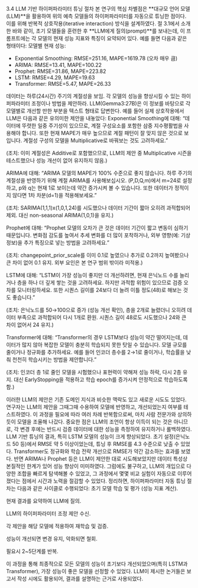 3.4 LLM 기반 하이퍼파라미터 튜닝 절차
본 연구의 핵심 차별점은 **대규모 언어 모델(LLM)**을 활용하여 위의 예측 모델들의 하이퍼파라미터를 자동으로 튜닝한 점이다. 이를 위해 반복적 상호작용(iterative interaction) 방식을 설계하였다. 절 3.1에서 소개한 바와 같이, 초기 모델들을 훈련한 후 **LLM에게 질의(prompt)**를 보내는데, 이 프롬프트에는 각 모델의 현재 성능 지표와 특징이 요약되어 있다. 예를 들면 다음과 같은 형태이다:
모델별 현재 성능: 
- Exponential Smoothing: RMSE=251.16, MAPE=1619.78 (오차 매우 큼)  
- ARIMA: RMSE=13.41, MAPE=100.22  
- Prophet: RMSE=31.86, MAPE=223.82  
- LSTM: RMSE=4.29, MAPE=19.63  
- Transformer: RMSE=5.47, MAPE=26.33  

데이터는 하루(24시간) 주기의 계절성을 보임. 
각 모델의 성능을 향상시킬 수 있는 하이퍼파라미터 조정이나 방법을 제안하라.
LLM(Gemma3:27B)은 이 정보를 바탕으로 각 모델별로 개선할 만한 부분을 텍스트 형태로 답변한다. 예를 들어 실제 상호작용에서 LLM은 다음과 같은 유의미한 제안을 내놓았다:
Exponential Smoothing에 대해: “데이터에 뚜렷한 일중 주기성이 있으므로, 계절 구성요소를 포함한 삼중 지수평활법을 사용해야 합니다. 또한 현재 MAPE가 매우 높으므로 계절 패턴이 잘 맞지 않은 것으로 보입니다. 계절성 구성의 모델을 Multiplicative로 바꿔보는 것도 고려하세요.”

 (조치: 이미 계절성은 Additive로 포함했으므로, LLM의 제안 중 Multiplicative 시즌을 테스트했으나 성능 개선이 없어 유지하지 않음.)


ARIMA에 대해: “ARIMA 모델의 MAPE가 100% 수준으로 좋지 않습니다. 하루 주기의 계절성을 반영하기 위해 계절 ARIMA를 사용해보십시오. (P,D,Q,m)에서 m=24로 설정하고, p와 q는 현재 1로 보이는데 약간 증가시켜 볼 수 있습니다. 또한 데이터가 정적이지 않다면 1차 차분(d=1)을 적용해보세요.”

 (조치: SARIMA(1,1,1)x(1,0,1,24)를 시도했으나 데이터 기간이 짧아 오히려 과적합되어 제외. 대신 non-seasonal ARIMA(1,0,1)을 유지.)


Prophet에 대해: “Prophet 모델의 오차가 큰 것은 데이터 기간이 짧고 변동이 심하기 때문입니다. 변화점 감도를 높여서 추세 변화를 더 많이 포착하거나, 외부 영향(예: 기상 정보)을 추가 특징으로 넣는 방법을 고려하세요.”

 (조치: changepoint_prior_scale를 이미 0.1로 높였으나 추가로 0.2까지 높여봤으나 큰 차이 없어 0.1 유지. 외부 요인은 본 연구 범위 밖이라 미적용.)


LSTM에 대해: “LSTM이 가장 성능이 좋지만 더 개선하려면, 현재 은닉노드 수를 늘리거나 층을 하나 더 깊게 쌓는 것을 고려하세요. 하지만 과적합 위험이 있으므로 검증 오차를 모니터링하세요. 또한 시퀀스 길이를 24보다 더 늘려 이틀 정도(48)로 해보는 것도 좋습니다.”

 (조치: 은닉노드를 50→100으로 증가 (성능 개선 확인), 층을 2개로 늘렸더니 오히려 데이터 부족으로 과적합되어 다시 1개로 환원. 시퀀스 길이 48로도 시도했으나 24와 큰 차이 없어서 24 유지.)


Transformer에 대해: “Transformer의 경우 LSTM보다 성능이 약간 떨어지는데, 데이터가 많지 않아 복잡한 모델이 충분히 학습되지 못한 탓일 수 있습니다. 모델 규모를 줄이거나 정규화를 추가하세요. 예를 들어 인코더 층수를 2→1로 줄이거나, 학습률을 낮춰 천천히 학습시키는 방법을 제안합니다.”

 (조치: 인코더 층 1로 줄인 모델을 시험했으나 표현력이 약해져 성능 하락, 다시 2층 유지. 대신 EarlyStopping을 적용하고 학습 epoch를 증가시켜 안정적으로 학습하도록 함.)


이러한 LLM의 제안은 기존 도메인 지식과 비슷한 맥락도 있고 새로운 시도도 있었다. 연구자는 LLM의 제안을 그때그때 수용하여 모델에 반영하고, 개선되었는지 여부를 테스트하였다. 이 과정을 필요에 따라 여러 차례 반복함으로써, 마치 사람 전문가와 상의하듯이 모델을 조율해 나갔다. 중요한 점은 LLM의 조언이 항상 이득이 되는 것은 아니므로, 각 변경 후에는 반드시 검증 데이터에 대한 성능을 측정하여 유지하거나 롤백하였다.
LLM 기반 튜닝의 결과, 특히 LSTM 모델의 성능이 크게 향상되었다. 초기 설정(은닉노드 50 등)에서 RMSE 약 5 이상이었는데, 튜닝 후 RMSE를 4.3 수준으로 낮출 수 있었다. Transformer도 정규화와 학습 전략 개선으로 RMSE가 약간 감소하는 효과를 보였다. 반면 ARIMA나 Prophet 등은 LLM이 제안한 대로 시도해보았지만 데이터 특성상 본질적인 한계가 있어 성능 향상이 미미하였다. 그럼에도 불구하고, LLM의 개입으로 다양한 조합을 빠르게 탐색해볼 수 있었고, 그 과정에서 몇몇 비교 실험이 자동으로 이루어졌다는 점에서 시간과 노력을 절감할 수 있었다.
정리하면, 하이퍼파라미터 자동 튜닝 절차는 다음과 같은 사이클로 수행되었다:
초기 모델 학습 및 평가 (성능 지표 계산).


현재 결과를 요약하여 LLM에 질의.


LLM의 하이퍼파라미터 조정 제안 수신.


각 제안을 해당 모델에 적용하여 재학습 및 검증.


성능이 개선되면 변경 유지, 악화되면 철회.


필요시 2~5단계를 반복.


이 과정을 통해 최종적으로 모든 모델의 성능이 초기보다 개선되었으며(특히 LSTM과 Transformer), 가장 성능이 좋은 모델을 선정할 수 있었다. LLM이 제시한 논거들은 보고서 작성 시에도 활용되어, 결과를 설명하는 근거로 사용되었다.
